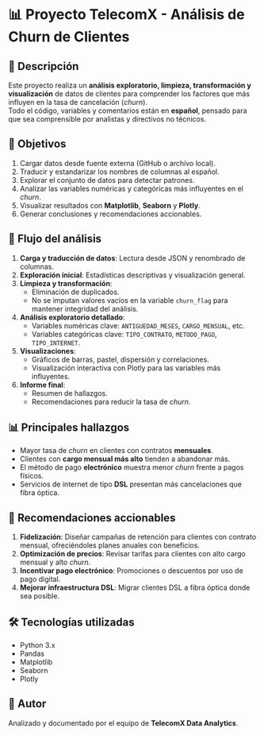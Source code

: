 # 📊 Proyecto TelecomX - Análisis de Churn de Clientes

## 📌 Descripción
Este proyecto realiza un **análisis exploratorio, limpieza, transformación y visualización** de datos de clientes para comprender los factores que más influyen en la tasa de cancelación (*churn*).  
Todo el código, variables y comentarios están en **español**, pensado para que sea comprensible por analistas y directivos no técnicos.

## 🎯 Objetivos
1. Cargar datos desde fuente externa (GitHub o archivo local).
2. Traducir y estandarizar los nombres de columnas al español.
3. Explorar el conjunto de datos para detectar patrones.
4. Analizar las variables numéricas y categóricas más influyentes en el *churn*.
5. Visualizar resultados con **Matplotlib**, **Seaborn** y **Plotly**.
6. Generar conclusiones y recomendaciones accionables.

## 📂 Flujo del análisis
1. **Carga y traducción de datos**: Lectura desde JSON y renombrado de columnas.
2. **Exploración inicial**: Estadísticas descriptivas y visualización general.
3. **Limpieza y transformación**:
   - Eliminación de duplicados.
   - No se imputan valores vacíos en la variable `churn_flag` para mantener integridad del análisis.
4. **Análisis exploratorio detallado**:
   - Variables numéricas clave: `ANTIGUEDAD_MESES`, `CARGO_MENSUAL`, etc.
   - Variables categóricas clave: `TIPO_CONTRATO`, `METODO_PAGO`, `TIPO_INTERNET`.
5. **Visualizaciones**:
   - Gráficos de barras, pastel, dispersión y correlaciones.
   - Visualización interactiva con Plotly para las variables más influyentes.
6. **Informe final**:
   - Resumen de hallazgos.
   - Recomendaciones para reducir la tasa de *churn*.

## 📊 Principales hallazgos
- Mayor tasa de *churn* en clientes con contratos **mensuales**.
- Clientes con **cargo mensual más alto** tienden a abandonar más.
- El método de pago **electrónico** muestra menor *churn* frente a pagos físicos.
- Servicios de internet de tipo **DSL** presentan más cancelaciones que fibra óptica.

## 📌 Recomendaciones accionables
1. **Fidelización**: Diseñar campañas de retención para clientes con contrato mensual, ofreciéndoles planes anuales con beneficios.
2. **Optimización de precios**: Revisar tarifas para clientes con alto cargo mensual y alto *churn*.
3. **Incentivar pago electrónico**: Promociones o descuentos por uso de pago digital.
4. **Mejorar infraestructura DSL**: Migrar clientes DSL a fibra óptica donde sea posible.

## 🛠️ Tecnologías utilizadas
- Python 3.x
- Pandas
- Matplotlib
- Seaborn
- Plotly

## 📄 Autor
Analizado y documentado por el equipo de **TelecomX Data Analytics**.
